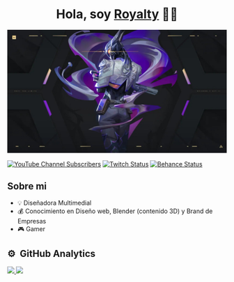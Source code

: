 <div align="center">
<h1 align="center">Hola, soy <a href="#">Royalty</a> 👋😁</h1>
</div>
<img src="img/valorant-update-9-04-patch-notes.jpg">

[![YouTube Channel Subscribers](https://img.shields.io/badge/Youtube-da0f0f)](https://youtube.com/@Royalty-RTC?sub_confirmation=1)
[![Twitch Status](https://img.shields.io/badge/Twitch-6912c6)](https://www.twitch.tv/royalty_rtc)
[![Behance Status](https://img.shields.io/badge/Behance-1d1ae3)](https://www.behance.net/RTCoria)

## Sobre mi

- 💡 Diseñadora Multimedial
- 💰 Conocimiento en Diseño web, Blender (contenido 3D) y Brand de Empresas
- 🎮 Gamer 

## ⚙️ &nbsp;GitHub Analytics

<p>
<a href="https://github.com/RocioTCoria"> 
  <img height="180em" src="https://github-readme-stats-eight-theta.vercel.app/api?username=RocioTCoria&show_icons=true&theme=algolia&include_all_commits=true&count_private=true"/>
  <img height="180em" src="https://github-readme-stats-eight-theta.vercel.app/api/top-langs/?username=RocioTCoria&layout=compact&langs_count=8&theme=algolia"/>
</a>
</p>
